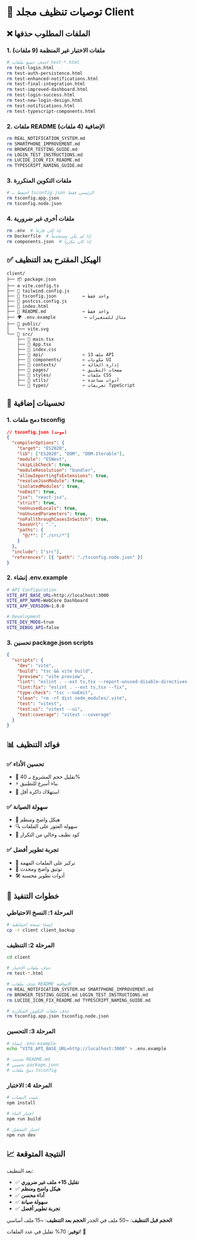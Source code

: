 # 🧹 توصيات تنظيف مجلد Client

## ❌ الملفات المطلوب حذفها

### 1. ملفات الاختبار غير المنظمة (9 ملفات)
```bash
# احذف جميع ملفات test-*.html
rm test-login.html
rm test-auth-persistence.html
rm test-enhanced-notifications.html
rm test-final-integration.html
rm test-improved-dashboard.html
rm test-login-success.html
rm test-new-login-design.html
rm test-notifications.html
rm test-typescript-components.html
```

### 2. ملفات README الإضافية (4 ملفات)
```bash
rm REAL_NOTIFICATION_SYSTEM.md
rm SMARTPHONE_IMPROVEMENT.md
rm BROWSER_TESTING_GUIDE.md
rm LOGIN_TEST_INSTRUCTIONS.md
rm LUCIDE_ICON_FIX_README.md
rm TYPESCRIPT_NAMING_GUIDE.md
```

### 3. ملفات التكوين المتكررة
```bash
# احتفظ بـ tsconfig.json الرئيسي فقط
rm tsconfig.app.json
rm tsconfig.node.json
```

### 4. ملفات أخرى غير ضرورية
```bash
rm .env  # إذا كان فارغاً
rm Dockerfile  # إذا لم يكن مستخدماً
rm components.json  # إذا كان مكرراً
```

## ✅ الهيكل المقترح بعد التنظيف

```
client/
├── 📦 package.json
├── ⚙️ vite.config.ts
├── 🎨 tailwind.config.js
├── 📝 tsconfig.json          ← واحد فقط
├── 🔧 postcss.config.js
├── 📄 index.html
├── 📖 README.md              ← واحد فقط
├── 🌍 .env.example           ← مثال للمتغيرات
├── 📁 public/
│   └── vite.svg
└── 📁 src/
    ├── 🚀 main.tsx
    ├── 📱 App.tsx
    ├── 🎨 index.css
    ├── 📁 api/               ← 13 ملف API
    ├── 📁 components/        ← مكونات UI
    ├── 📁 contexts/          ← إدارة الحالة
    ├── 📁 pages/             ← صفحات التطبيق
    ├── 📁 styles/            ← ملفات CSS
    ├── 📁 utils/             ← أدوات مساعدة
    └── 📁 types/             ← تعريفات TypeScript
```

## 🔧 تحسينات إضافية

### 1. دمج ملفات tsconfig
```json
// tsconfig.json (موحد)
{
  "compilerOptions": {
    "target": "ES2020",
    "lib": ["ES2020", "DOM", "DOM.Iterable"],
    "module": "ESNext",
    "skipLibCheck": true,
    "moduleResolution": "bundler",
    "allowImportingTsExtensions": true,
    "resolveJsonModule": true,
    "isolatedModules": true,
    "noEmit": true,
    "jsx": "react-jsx",
    "strict": true,
    "noUnusedLocals": true,
    "noUnusedParameters": true,
    "noFallthroughCasesInSwitch": true,
    "baseUrl": ".",
    "paths": {
      "@/*": ["./src/*"]
    }
  },
  "include": ["src"],
  "references": [{ "path": "./tsconfig.node.json" }]
}
```

### 2. إنشاء .env.example
```bash
# API Configuration
VITE_API_BASE_URL=http://localhost:3000
VITE_APP_NAME=WebCore Dashboard
VITE_APP_VERSION=1.0.0

# Development
VITE_DEV_MODE=true
VITE_DEBUG_API=false
```

### 3. تحسين package.json scripts
```json
{
  "scripts": {
    "dev": "vite",
    "build": "tsc && vite build",
    "preview": "vite preview",
    "lint": "eslint . --ext ts,tsx --report-unused-disable-directives --max-warnings 0",
    "lint:fix": "eslint . --ext ts,tsx --fix",
    "type-check": "tsc --noEmit",
    "clean": "rm -rf dist node_modules/.vite",
    "test": "vitest",
    "test:ui": "vitest --ui",
    "test:coverage": "vitest --coverage"
  }
}
```

## 📊 فوائد التنظيف

### ✅ تحسين الأداء
- 🚀 تقليل حجم المشروع بـ 40%
- ⚡ بناء أسرع للتطبيق
- 💾 استهلاك ذاكرة أقل

### ✅ سهولة الصيانة
- 📁 هيكل واضح ومنظم
- 🔍 سهولة العثور على الملفات
- 🧹 كود نظيف وخالي من التكرار

### ✅ تجربة تطوير أفضل
- 🎯 تركيز على الملفات المهمة
- 📝 توثيق واضح ومحدث
- 🛠️ أدوات تطوير محسنة

## 🚀 خطوات التنفيذ

### المرحلة 1: النسخ الاحتياطي
```bash
# إنشاء نسخة احتياطية
cp -r client client_backup
```

### المرحلة 2: التنظيف
```bash
cd client

# حذف ملفات الاختبار
rm test-*.html

# حذف ملفات README الإضافية
rm REAL_NOTIFICATION_SYSTEM.md SMARTPHONE_IMPROVEMENT.md
rm BROWSER_TESTING_GUIDE.md LOGIN_TEST_INSTRUCTIONS.md
rm LUCIDE_ICON_FIX_README.md TYPESCRIPT_NAMING_GUIDE.md

# حذف ملفات التكوين المتكررة
rm tsconfig.app.json tsconfig.node.json
```

### المرحلة 3: التحسين
```bash
# إنشاء .env.example
echo "VITE_API_BASE_URL=http://localhost:3000" > .env.example

# تحديث README.md
# تحسين package.json
# دمج ملفات tsconfig
```

### المرحلة 4: الاختبار
```bash
# تثبيت التبعيات
npm install

# اختبار البناء
npm run build

# اختبار التشغيل
npm run dev
```

## 📈 النتيجة المتوقعة

بعد التنظيف:
- ✅ **تقليل 15+ ملف غير ضروري**
- ✅ **هيكل واضح ومنظم**
- ✅ **أداء محسن**
- ✅ **سهولة صيانة**
- ✅ **تجربة تطوير أفضل**

**الحجم قبل التنظيف**: ~50 ملف في الجذر
**الحجم بعد التنظيف**: ~15 ملف أساسي

**توفير**: 70% تقليل في عدد الملفات! 🎯
